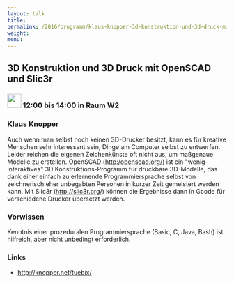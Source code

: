 ```yaml
---
layout: talk
title:
permalink: /2016/programm/klaus-knopper-3d-konstruktion-und-3d-druck-mit-openscad-und-slic3r/
weight:
menu:
---
```

## 3D Konstruktion und 3D Druck mit OpenSCAD und Slic3r

### <img height = "32" src="../../../images/workshop.svg"> 12:00 bis 14:00 in Raum W2

### Klaus Knopper

Auch wenn man selbst noch keinen 3D-Drucker besitzt, kann es für kreative Menschen sehr interessant sein, Dinge am Computer selbst zu entwerfen. Leider reichen die eigenen Zeichenkünste oft nicht aus, um maßgenaue Modelle zu erstellen. OpenSCAD (<a href="http:/openscad.org" target="_blank">http:/openscad.org/</a>) ist ein "wenig-interaktives" 3D Konstruktions-Programm für druckbare 3D-Modelle, das dank einer einfach zu erlernende Programmiersprache selbst von zeichnerisch eher unbegabten Personen in kurzer Zeit gemeistert werden kann. Mit Slic3r (<a href="http://slic3r.org/" target="_blank">http://slic3r.org/</a>) können die Ergebnisse dann in Gcode für verschiedene Drucker übersetzt werden. 

### Vorwissen

Kenntnis einer prozeduralen Programmiersprache (Basic, C, Java, Bash) ist hilfreich, aber nicht unbedingt erforderlich.

### Links

- <a href="http://knopper.net/tuebix/" target="_blank">http://knopper.net/tuebix/</a>
